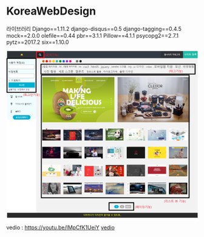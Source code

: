 # KoreaWebDesign

라이브러리
Django==1.11.2
django-disqus==0.5
django-tagging==0.4.5
mock==2.0.0
olefile==0.44
pbr==3.1.1
Pillow==4.1.1
psycopg2==2.7.1
pytz==2017.2
six==1.10.0


![홈페이지메인화면](/img/index.PNG)

vedio : https://youtu.be/lMpCfK1UeiY
[vedio](https://youtu.be/lMpCfK1UeiY)
